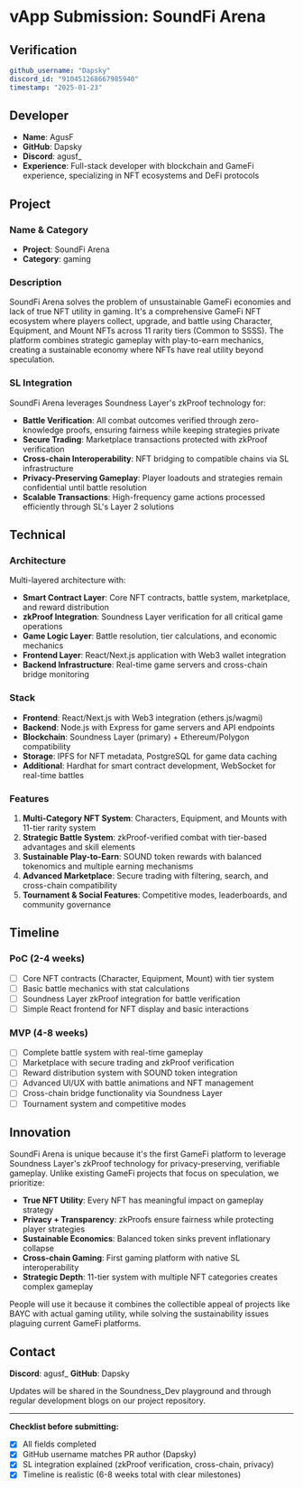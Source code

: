 # vApp Submission: SoundFi Arena

## Verification

```yaml
github_username: "Dapsky"
discord_id: "910451268667985940"
timestamp: "2025-01-23"
```

## Developer

- **Name**: AgusF
- **GitHub**: Dapsky
- **Discord**: agusf_
- **Experience**: Full-stack developer with blockchain and GameFi experience, specializing in NFT ecosystems and DeFi protocols

## Project

### Name & Category

- **Project**: SoundFi Arena
- **Category**: gaming

### Description

SoundFi Arena solves the problem of unsustainable GameFi economies and lack of true NFT utility in gaming. It's a comprehensive GameFi NFT ecosystem where players collect, upgrade, and battle using Character, Equipment, and Mount NFTs across 11 rarity tiers (Common to SSSS). The platform combines strategic gameplay with play-to-earn mechanics, creating a sustainable economy where NFTs have real utility beyond speculation.

### SL Integration

SoundFi Arena leverages Soundness Layer's zkProof technology for:

- **Battle Verification**: All combat outcomes verified through zero-knowledge proofs, ensuring fairness while keeping strategies private
- **Secure Trading**: Marketplace transactions protected with zkProof verification
- **Cross-chain Interoperability**: NFT bridging to compatible chains via SL infrastructure
- **Privacy-Preserving Gameplay**: Player loadouts and strategies remain confidential until battle resolution
- **Scalable Transactions**: High-frequency game actions processed efficiently through SL's Layer 2 solutions

## Technical

### Architecture

Multi-layered architecture with:

- **Smart Contract Layer**: Core NFT contracts, battle system, marketplace, and reward distribution
- **zkProof Integration**: Soundness Layer verification for all critical game operations
- **Game Logic Layer**: Battle resolution, tier calculations, and economic mechanics
- **Frontend Layer**: React/Next.js application with Web3 wallet integration
- **Backend Infrastructure**: Real-time game servers and cross-chain bridge monitoring

### Stack

- **Frontend**: React/Next.js with Web3 integration (ethers.js/wagmi)
- **Backend**: Node.js with Express for game servers and API endpoints
- **Blockchain**: Soundness Layer (primary) + Ethereum/Polygon compatibility
- **Storage**: IPFS for NFT metadata, PostgreSQL for game data caching
- **Additional**: Hardhat for smart contract development, WebSocket for real-time battles

### Features

1. **Multi-Category NFT System**: Characters, Equipment, and Mounts with 11-tier rarity system
2. **Strategic Battle System**: zkProof-verified combat with tier-based advantages and skill elements
3. **Sustainable Play-to-Earn**: SOUND token rewards with balanced tokenomics and multiple earning mechanisms
4. **Advanced Marketplace**: Secure trading with filtering, search, and cross-chain compatibility
5. **Tournament & Social Features**: Competitive modes, leaderboards, and community governance

## Timeline

### PoC (2-4 weeks)

- [ ] Core NFT contracts (Character, Equipment, Mount) with tier system
- [ ] Basic battle mechanics with stat calculations
- [ ] Soundness Layer zkProof integration for battle verification
- [ ] Simple React frontend for NFT display and basic interactions

### MVP (4-8 weeks)

- [ ] Complete battle system with real-time gameplay
- [ ] Marketplace with secure trading and zkProof verification
- [ ] Reward distribution system with SOUND token integration
- [ ] Advanced UI/UX with battle animations and NFT management
- [ ] Cross-chain bridge functionality via Soundness Layer
- [ ] Tournament system and competitive modes

## Innovation

SoundFi Arena is unique because it's the first GameFi platform to leverage Soundness Layer's zkProof technology for privacy-preserving, verifiable gameplay. Unlike existing GameFi projects that focus on speculation, we prioritize:

- **True NFT Utility**: Every NFT has meaningful impact on gameplay strategy
- **Privacy + Transparency**: zkProofs ensure fairness while protecting player strategies
- **Sustainable Economics**: Balanced token sinks prevent inflationary collapse
- **Cross-chain Gaming**: First gaming platform with native SL interoperability
- **Strategic Depth**: 11-tier system with multiple NFT categories creates complex gameplay

People will use it because it combines the collectible appeal of projects like BAYC with actual gaming utility, while solving the sustainability issues plaguing current GameFi platforms.

## Contact

**Discord**: agusf_
**GitHub**: Dapsky

Updates will be shared in the Soundness_Dev playground and through regular development blogs on our project repository.

---

**Checklist before submitting:**

- [x] All fields completed
- [x] GitHub username matches PR author (Dapsky)
- [x] SL integration explained (zkProof verification, cross-chain, privacy)
- [x] Timeline is realistic (6-8 weeks total with clear milestones)
